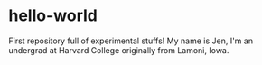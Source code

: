 # hello-world
First repository full of experimental stuffs!
My name is Jen, I'm an undergrad at Harvard College originally from Lamoni, Iowa. 

